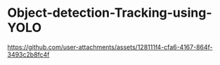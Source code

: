 # Object-detection-Tracking-using-YOLO

https://github.com/user-attachments/assets/128111f4-cfa6-4167-864f-3493c2b8fc4f

